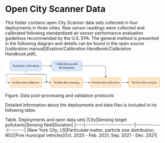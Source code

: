 # Open City Scanner Data
This folder contains open City Scanner data sets collected in four deployments in three cities. Raw sensor readings were collected and calibrated following standardized air sensor performance evaluation guidelines recommended by the U.S. EPA. The general method is presented in the following diagram and details can be found in the open source [calibration manual](Explore/Calibration Handbook/Calibration Handbook.pdf).

<img src="https://github.com/MIT-Senseable-City-Lab/OSCS/blob/main/flatburn-images/CityScanner%20Schematic%20Design.drawio.png" width="800px">

Figure. Data post-processing and validation protocols

Detailed information about the deployments and data files is included in he following table.

Table. Deployments and open data sets
|City|Sensing target pollutants|Sensing fleet|Duration|
|----|-------------------------|-------------|--------|
|New York City, US|Particulate matter, particle size distribution, NO2|Five municipal vehicles|Oct. 2020 - Feb. 2021; Sep. 2021 - Dec. 2021|
